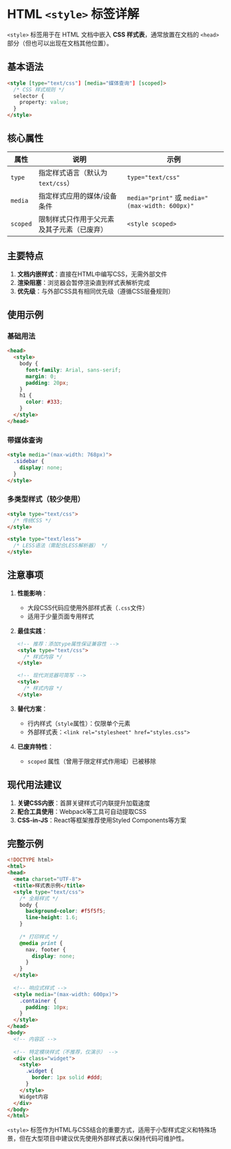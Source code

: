 # HTML `<style>` 标签详解

`<style>` 标签用于在 HTML 文档中嵌入 **CSS 样式表**，通常放置在文档的 `<head>` 部分（但也可以出现在文档其他位置）。

## 基本语法

```html
<style [type="text/css"] [media="媒体查询"] [scoped]>
  /* CSS 样式规则 */
  selector {
    property: value;
  }
</style>
```

## 核心属性

| 属性     | 说明                                       | 示例                                            |
| -------- | ------------------------------------------ | ----------------------------------------------- |
| `type`   | 指定样式语言（默认为 `text/css`）          | `type="text/css"`                               |
| `media`  | 指定样式应用的媒体/设备条件                | `media="print"` 或 `media="(max-width: 600px)"` |
| `scoped` | 限制样式只作用于父元素及其子元素（已废弃） | `<style scoped>`                                |

## 主要特点

1. **文档内嵌样式**：直接在HTML中编写CSS，无需外部文件
2. **渲染阻塞**：浏览器会暂停渲染直到样式表解析完成
3. **优先级**：与外部CSS具有相同优先级（遵循CSS层叠规则）

## 使用示例

### 基础用法
```html
<head>
  <style>
    body {
      font-family: Arial, sans-serif;
      margin: 0;
      padding: 20px;
    }
    h1 {
      color: #333;
    }
  </style>
</head>
```

### 带媒体查询
```html
<style media="(max-width: 768px)">
  .sidebar {
    display: none;
  }
</style>
```

### 多类型样式（较少使用）
```html
<style type="text/css">
  /* 传统CSS */
</style>

<style type="text/less">
  /* LESS语法（需配合LESS解析器） */
</style>
```

## 注意事项

1. **性能影响**：
   - 大段CSS代码应使用外部样式表（`.css`文件）
   - 适用于少量页面专用样式

2. **最佳实践**：
   ```html
   <!-- 推荐：添加type属性保证兼容性 -->
   <style type="text/css">
     /* 样式内容 */
   </style>
   
   <!-- 现代浏览器可简写 -->
   <style>
     /* 样式内容 */
   </style>
   ```

3. **替代方案**：
   - 行内样式（`style`属性）：仅限单个元素
   - 外部样式表：`<link rel="stylesheet" href="styles.css">`

4. **已废弃特性**：
   - `scoped` 属性（曾用于限定样式作用域）已被移除

## 现代用法建议

1. **关键CSS内嵌**：首屏关键样式可内联提升加载速度
2. **配合工具使用**：Webpack等工具可自动提取CSS
3. **CSS-in-JS**：React等框架推荐使用Styled Components等方案

## 完整示例

```html
<!DOCTYPE html>
<html>
<head>
  <meta charset="UTF-8">
  <title>样式表示例</title>
  <style type="text/css">
    /* 全局样式 */
    body {
      background-color: #f5f5f5;
      line-height: 1.6;
    }
    
    /* 打印样式 */
    @media print {
      nav, footer {
        display: none;
      }
    }
  </style>
  
  <!-- 响应式样式 -->
  <style media="(max-width: 600px)">
    .container {
      padding: 10px;
    }
  </style>
</head>
<body>
  <!-- 内容区 -->
  
  <!-- 特定模块样式（不推荐，仅演示） -->
  <div class="widget">
    <style>
      .widget {
        border: 1px solid #ddd;
      }
    </style>
    Widget内容
  </div>
</body>
</html>
```

`<style>` 标签作为HTML与CSS结合的重要方式，适用于小型样式定义和特殊场景，但在大型项目中建议优先使用外部样式表以保持代码可维护性。